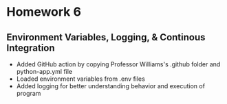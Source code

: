 # Homework 6
## Environment Variables, Logging, & Continous Integration
- Added GitHub action by copying Professor Williams's .github folder and python-app.yml file
- Loaded environment variables from .env files  
- Added logging for better understanding behavior and execution of program
